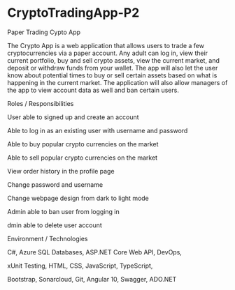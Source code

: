 # CryptoTradingApp-P2
Paper Trading Cypto App

The Crypto App is a web application that allows users to trade a few cryptocurrencies via a paper account. 
Any adult can log in, view their current portfolio, buy and sell crypto assets, view the current market, and deposit or withdraw funds from your wallet. 
The app will also let the user know about potential times to buy or sell certain assets based on what is happening in the current market. 
The application will also allow managers of the app to view account data as well and ban certain users.


Roles / Responsibilities 

User able to signed up and create an account

Able to log in as an existing user with username and password

Able to buy popular crypto currencies on the market

Able to sell popular crypto currencies on the market

View order history in the profile page

Change password and username

Change webpage design from dark to light mode

Admin able to ban user from logging in

dmin able to delete user account 


Environment / Technologies 

C#, Azure SQL Databases, ASP.NET Core Web API, DevOps, 

xUnit Testing, HTML, CSS, JavaScript, TypeScript, 

Bootstrap, Sonarcloud, Git, Angular 10, Swagger, ADO.NET
